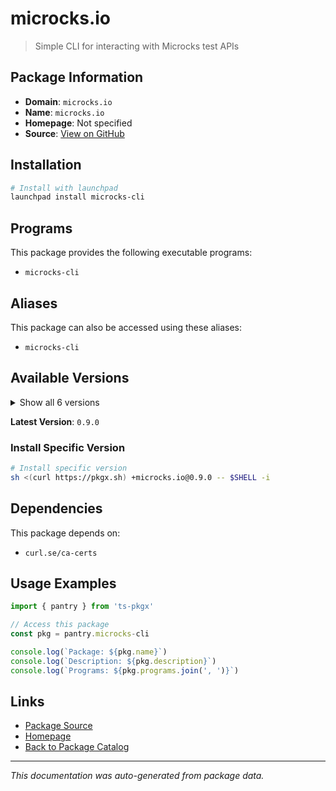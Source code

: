 # microcks.io

> Simple CLI for interacting with Microcks test APIs

## Package Information

- **Domain**: `microcks.io`
- **Name**: `microcks.io`
- **Homepage**: Not specified
- **Source**: [View on GitHub](https://github.com/pkgxdev/pantry/tree/main/projects/microcks.io/package.yml)

## Installation

```bash
# Install with launchpad
launchpad install microcks-cli
```

## Programs

This package provides the following executable programs:

- `microcks-cli`

## Aliases

This package can also be accessed using these aliases:

- `microcks-cli`

## Available Versions

<details>
<summary>Show all 6 versions</summary>

- `0.9.0`, `0.5.8`, `0.5.7`, `0.5.6`, `0.5.5`
- `0.5.4`

</details>

**Latest Version**: `0.9.0`

### Install Specific Version

```bash
# Install specific version
sh <(curl https://pkgx.sh) +microcks.io@0.9.0 -- $SHELL -i
```

## Dependencies

This package depends on:

- `curl.se/ca-certs`

## Usage Examples

```typescript
import { pantry } from 'ts-pkgx'

// Access this package
const pkg = pantry.microcks-cli

console.log(`Package: ${pkg.name}`)
console.log(`Description: ${pkg.description}`)
console.log(`Programs: ${pkg.programs.join(', ')}`)
```

## Links

- [Package Source](https://github.com/pkgxdev/pantry/tree/main/projects/microcks.io/package.yml)
- [Homepage](#)
- [Back to Package Catalog](../package-catalog.md)

---

*This documentation was auto-generated from package data.*
